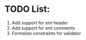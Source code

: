 # TODO List:
   1. Add support for xml header
   2. Add support for xml comments
   3. Formalize constraints for validator